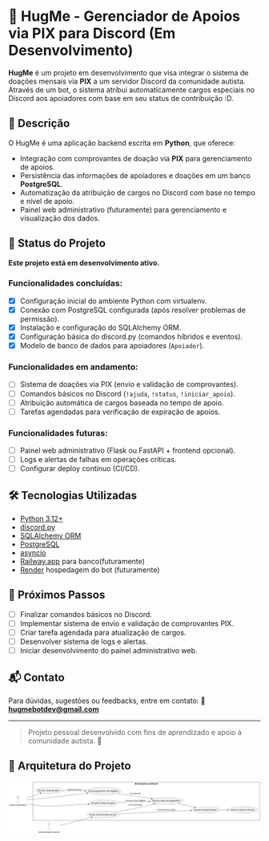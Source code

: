 # 🤗 HugMe - Gerenciador de Apoios via PIX para Discord (Em Desenvolvimento)
**HugMe** é um projeto em desenvolvimento que visa integrar o sistema de doações mensais via **PIX** a um servidor Discord da comunidade autista. Através de um bot, o sistema atribui automaticamente cargos especiais no Discord aos apoiadores com base em seu status de contribuição \:D.

## 📌 Descrição
O HugMe é uma aplicação backend escrita em **Python**, que oferece:
- Integração com comprovantes de doação via **PIX** para gerenciamento de apoios.
- Persistência das informações de apoiadores e doações em um banco **PostgreSQL**.
- Automatização da atribuição de cargos no Discord com base no tempo e nível de apoio.
- Painel web administrativo (futuramente) para gerenciamento e visualização dos dados.

## 🚧 Status do Projeto
**Este projeto está em desenvolvimento ativo.**

### Funcionalidades concluídas:
- [X] Configuração inicial do ambiente Python com virtualenv.
- [X] Conexão com PostgreSQL configurada (após resolver problemas de permissão).
- [X] Instalação e configuração do SQLAlchemy ORM.
- [X] Configuração básica do discord.py (comandos híbridos e eventos).
- [X] Modelo de banco de dados para apoiadores (`Apoiador`).

### Funcionalidades em andamento:
- [ ] Sistema de doações via PIX (envio e validação de comprovantes).
- [ ] Comandos básicos no Discord (`!ajuda`, `!status`, `!iniciar_apoio`).
- [ ] Atribuição automática de cargos baseada no tempo de apoio.
- [ ] Tarefas agendadas para verificação de expiração de apoios.

### Funcionalidades futuras:
- [ ] Painel web administrativo (Flask ou FastAPI + frontend opcional).
- [ ] Logs e alertas de falhas em operações críticas.
- [ ] Configurar deploy contínuo (CI/CD).

## 🛠 Tecnologias Utilizadas
- [Python 3.12+](https://www.python.org/)
- [discord.py](https://github.com/Rapptz/discord.py)
- [SQLAlchemy ORM](https://www.sqlalchemy.org/)
- [PostgreSQL](https://www.postgresql.org/)
- [asyncio](https://docs.python.org/3/library/asyncio.html)
- [Railway.app](https://railway.app/) para banco(futuramente)
- [Render](https://render.com/) hospedagem do bot (futuramente)

## 🧭 Próximos Passos
- [ ] Finalizar comandos básicos no Discord.
- [ ] Implementar sistema de envio e validação de comprovantes PIX.
- [ ] Criar tarefa agendada para atualização de cargos.
- [ ] Desenvolver sistema de logs e alertas.
- [ ] Iniciar desenvolvimento do painel administrativo web.

## 📬 Contato
Para dúvidas, sugestões ou feedbacks, entre em contato:
📧 **[hugmebotdev@gmail.com](mailto:hugmebotdev@gmail.com)**

---
> Projeto pessoal desenvolvido com fins de aprendizado e apoio à comunidade autista. 💙

## 🧱 Arquitetura do Projeto
![Diagrama de arquitetura](docs/casodeuso.png)
